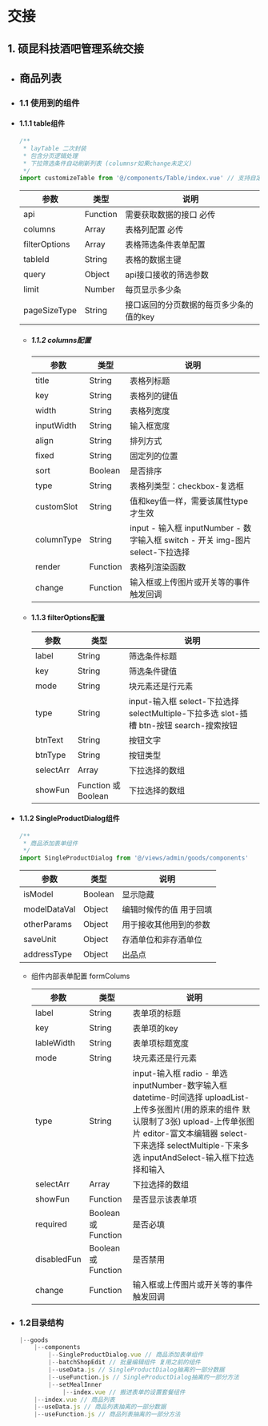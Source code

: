 # 交接

## 1. 硕昆科技酒吧管理系统交接

- ## 商品列表

- ### 1.1 使用到的组件

- #### 1.1.1 table组件

  ```js
  /**
   * layTable 二次封装
   * 包含分页逻辑处理
   * 下拉筛选条件自动刷新列表 (columnsr如果change未定义)
   */
  import customizeTable from '@/components/Table/index.vue' // 支持自定义插槽
  ```

    | 参数       | 类型    | 说明                           |
    | ---------- | ------- | ---------------------------- |
    | api    | Function   | 需要获取数据的接口           必传       |
    | columns | Array   | 表格列配置                   必传   |
    | filterOptions | Array   | 表格筛选条件表单配置                      |
    | tableId | String  | 表格的数据主键|
    | query | Object   | api接口接收的筛选参数                      |
    | limit   | Number | 每页显示多少条               |
    | pageSizeType   | String | 接口返回的分页数据的每页多少条的值的key                      |

  - ##### 1.1.2 columns配置

    | 参数       | 类型    | 说明                           |
    | ---------- | ------- | ---------------------------- |
    | title | String   | 表格列标题                      |
    | key | String   | 表格列的键值                      |
    | width | String   | 表格列宽度                      |
    | inputWidth | String   | 输入框宽度                     |
    | align | String   | 排列方式                    |
    | fixed | String   | 固定列的位置                    |
    | sort | Boolean   | 是否排序                    |
    | type | String   | 表格列类型：checkbox-复选框                     |
    | customSlot | String   | 值和key值一样，需要该属性type才生效              |
    | columnType | String   | input - 输入框  inputNumber - 数字输入框  switch - 开关  img-图片  select-下拉选择           |
    | render | Function   | 表格列渲染函数                     |
    | change | Function   | 输入框或上传图片或开关等的事件触发回调                      |

  - #### 1.1.3 filterOptions配置

    | 参数       | 类型    | 说明                           |
    | ---------- | ------- | ---------------------------- |
    | label | String   | 筛选条件标题                      |
    | key | String   | 筛选条件键值                      |
    | mode | String   | 块元素还是行元素           |
    | type | String   |input-输入框  select-下拉选择  selectMultiple-下拉多选 slot-插槽   btn-按钮  search-搜索按钮        |
    | btnText | String   | 按钮文字                      |
    | btnType | String   | 按钮类型                      |
    | selectArr | Array   | 下拉选择的数组                      |
    | showFun | Function 或 Boolean   | 下拉选择的数组                      |

- #### 1.1.2 SingleProductDialog组件

  ```js
  /**
   * 商品添加表单组件
   */
  import SingleProductDialog from '@/views/admin/goods/components'
  ```

  | 参数       | 类型    | 说明                           |
  | ---------- | ------- | ---------------------------- |
  | isModel | Boolean   | 显示隐藏                      |
  | modelDataVal | Object   | 编辑时候传的值 用于回填                      |
  | otherParams | Object   |     用于接收其他用到的参数                   |
  | saveUnit | Object   | 存酒单位和非存酒单位                      |
  | addressType | Object   | 出品点                      |

  - 组件内部表单配置 formColums

    | 参数       | 类型    | 说明                           |
    | ---------- | ------- | ---------------------------- |
    | label | String   | 表单项的标题                      |
    | key | String   | 表单项的key                      |
    | lableWidth | String   | 表单项标题宽度                     |
    | mode | String   | 块元素还是行元素           |
    | type | String   |input-输入框  radio - 单选  inputNumber-数字输入框  datetime-时间选择  uploadList-上传多张图片(用的原来的组件 默认限制了3张)   upload-上传单张图片  editor-富文本编辑器   select-下来选择  selectMultiple-下来多选    inputAndSelect-输入框下拉选择和输入                 |
    | selectArr | Array   | 下拉选择的数组                      |
    | showFun | Function   | 是否显示该表单项                      |
    | required | Boolean 或 Function   | 是否必填                 |
    | disabledFun | Boolean 或 Function   | 是否禁用                      |
    | change | Function   | 输入框或上传图片或开关等的事件触发回调                      |

- ### 1.2目录结构

  ```js
  |--goods
      |--components
          |--SingleProductDialog.vue // 商品添加表单组件
          |--batchShopEdit // 批量编辑组件 复用之前的组件
          |--useData.js // SingleProductDialog抽离的一部分数据
          |--useFunction.js // SingleProductDialog抽离的一部分方法
          |--setMealInner
              |--index.vue // 搬进表单的设置套餐组件
      |--index.vue // 商品列表 
      |--useData.js // 商品列表抽离的一部分数据
      |--useFunction.js // 商品列表抽离的一部分方法


  ```
